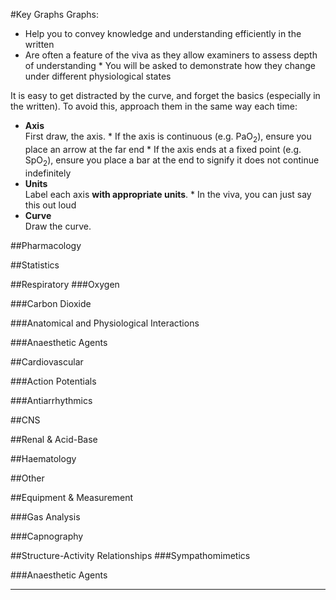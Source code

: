#Key Graphs
Graphs:
* Help you to convey knowledge and understanding efficiently in the written
* Are often a feature of the viva as they allow examiners to assess depth of understanding
                   * You will be asked to demonstrate how they change under different physiological states

It is easy to get distracted by the curve, and forget the basics (especially in the written). To avoid this, approach them in the same way each time:
* **Axis**  
First draw, the axis.
                   * If the axis is continuous (e.g. PaO<sub>2</sub>), ensure you place an arrow at the far end
                   * If the axis ends at a fixed point (e.g. SpO<sub>2</sub>), ensure you place a bar at the end to signify it does not continue indefinitely
* **Units**  
Label each axis **with appropriate units**.
                   * In the viva, you can just say this out loud
* **Curve**  
Draw the curve.

##Pharmacology
<object data="resources\1compartment.svg" type="image/svg+xml"></object>                      

<object data="resources\3compartment+effect.svg" type="image/svg+xml"></object>               

<object data="resources\3compartment.svg" type="image/svg+xml"></object>  

<object data="resources\dose-response.svg" type="image/svg+xml"></object>                    

<object data="resources\fatex.svg" type="image/svg+xml"></object>                             


<object data="resources\affinity.svg" type="image/svg+xml"></object>                          

<object data="resources\agonists-FA-IA-PA.svg" type="image/svg+xml"></object>    

<object data="resources\FA-with-nca-and-ca.svg" type="image/svg+xml"></object>                             

<object data="resources\therapeutic-index.svg" type="image/svg+xml"></object>                 



<object data="resources\zero-order-kinetics.svg" type="image/svg+xml"></object>  

<object data="resources\first-order-kinetics.svg" type="image/svg+xml"></object>              


<object data="resources\half-life-and-time-constants.svg" type="image/svg+xml"></object>  

<object data="resources\michalis-menten.svg" type="image/svg+xml"></object>                   

<object data="resources\biexponent.svg" type="image/svg+xml"></object>                        


<object data="resources\isobologram.svg" type="image/svg+xml"></object>                       

<object data="resources\plasma-site-targeting.svg" type="image/svg+xml"></object>       
      
<object data="resources\effect-site-targeting.svg" type="image/svg+xml"></object> 





##Statistics
<object data="resources\normaldist.svg" type="image/svg+xml"></object>                        


<object data="resources\boxplot.svg" type="image/svg+xml"></object>                           

<object data="resources\forest.svg" type="image/svg+xml"></object>                            



##Respiratory
###Oxygen
<object data="resources\o2cascade.svg" type="image/svg+xml"></object>       

<object data="resources\oxyhb-curve.svg" type="image/svg+xml"></object>

<object data="resources\oxy-hb-curve-shifts.svg" type="image/svg+xml"></object>

<object data="resources\Oxyhb-curve-double-bohr.svg" type="image/svg+xml"></object>

<object data="resources\PaO2-vs-MV.svg" type="image/svg+xml"></object>

<object data="resources\isoshunt.svg" type="image/svg+xml"></object>


###Carbon Dioxide  

<object data="resources\co2-dissociation-curve.svg" type="image/svg+xml"></object>            

<object data="resources\fev1-and-fvc.svg" type="image/svg+xml"></object> 

<object data="resources\paco2-vs-MV.svg" type="image/svg+xml"></object>                       

<object data="resources\VA-vs-paco2.svg" type="image/svg+xml"></object>                       



###Anatomical and Physiological Interactions
<object data="resources\closing-capacity-vs-age.svg" type="image/svg+xml"></object>           

<object data="resources\diffusion-vs-perfusion-limitation.svg" type="image/svg+xml"></object> 

<object data="resources\regional-ventilation-and-perfusion.svg" type="image/svg+xml"></object>

<object data="resources\airway-gen-vs-resistance.svg" type="image/svg+xml"></object>          

<object data="resources\lungvol-vs-airway-resistance.svg" type="image/svg+xml"></object>                           

<object data="resources\pap-vs-pvr.svg" type="image/svg+xml"></object>    

<object data="resources\lung-pressure-volume.svg" type="image/svg+xml"></object>

<object data="resources\workofbreathing.svg" type="image/svg+xml"></object>

<object data="resources\workofbreathing-obstructive.svg" type="image/svg+xml"></object>                   

<object data="resources\First-Breath.svg" type="image/svg+xml"></object>

       

  

###Anaesthetic Agents


<object data="resources\fa-fao.svg" type="image/svg+xml"></object>                            

<object data="resources\fa-fi.svg" type="image/svg+xml"></object>

##Cardiovascular

<object data="resources\LV-cbf.svg" type="image/svg+xml"></object> 

<object data="resources\RV-cbf.svg" type="image/svg+xml"></object>                                

<object data="resources\baroreceptors.svg" type="image/svg+xml"></object>                     

<object data="resources\cardiac-function.svg" type="image/svg+xml"></object>                  

<object data="resources\coronary.svg" type="image/svg+xml"></object>

<object data="resources\Wiggers.svg" type="image/svg+xml"></object>                           

<object data="resources\starling-curve.svg" type="image/svg+xml"></object>

<object data="resources\starling-curve-failing.svg" type="image/svg+xml"></object>            


###Action Potentials
<object data="resources\pacemaker-currents.svg" type="image/svg+xml"></object>                

<object data="resources\pacemaker-phases.svg" type="image/svg+xml"></object>

<object data="resources\pacemaker-shifts.svg" type="image/svg+xml"></object>


<object data="resources\ventricular-ap.svg" type="image/svg+xml"></object>   

<object data="resources\ventricular-ap-hyperk.svg" type="image/svg+xml"></object>             

###Antiarrhythmics
<object data="resources\ventricular-ap-Ia.svg" type="image/svg+xml"></object>                 

<object data="resources\ventricular-ap-Ib.svg" type="image/svg+xml"></object>                 

<object data="resources\ventricular-ap-Ic.svg" type="image/svg+xml"></object>                 

<object data="resources\pacemaker-betablock.svg" type="image/svg+xml"></object>

<object data="resources\ventricular-ap-III.svg" type="image/svg+xml"></object>                

<object data="resources\pacemaker-cablock.svg" type="image/svg+xml"></object>

##CNS
<object data="resources\monroe-kellie.svg" type="image/svg+xml"></object>                     

<object data="resources\CPP-vs-CBF.svg" type="image/svg+xml"></object>    

<object data="resources\PaCO2-vsCBF.svg" type="image/svg+xml"></object>                       

<object data="resources\PaO2-vs-CBF.svg" type="image/svg+xml"></object>

<object data="resources\temp-vs-CBF.svg" type="image/svg+xml"></object>                       



##Renal & Acid-Base
<object data="resources\pkas-acids.svg" type="image/svg+xml"></object>                        

<object data="resources\renal-autoregulation.svg" type="image/svg+xml"></object>              

<object data="resources\gfr-vs-creatinine.svg" type="image/svg+xml"></object>

<object data="resources\glucoseflux.svg" type="image/svg+xml"></object>




##Haematology
<object data="resources\Coagulation_full.svg" type="image/svg+xml"></object>                  


##Other
<object data="resources\heat-loss.svg" type="image/svg+xml"></object>                         

<object data="resources\pgsynth.svg" type="image/svg+xml"></object>                           



##Equipment & Measurement
<object data="resources\einthovens.svg" type="image/svg+xml"></object>                        

<object data="resources\damping.svg" type="image/svg+xml"></object>

<object data="resources\damping2.svg" type="image/svg+xml"></object>  

<object data="resources\wheatstone.svg" type="image/svg+xml"></object>                        


###Gas Analysis
<object data="resources\clark-electrode.svg" type="image/svg+xml"></object>                   

<object data="resources\ph-electrode.svg" type="image/svg+xml"></object>                      

<object data="resources\severinghaus.svg" type="image/svg+xml"></object>                      


   

###Capnography
<object data="resources\capno-normal.svg" type="image/svg+xml"></object>                      

<object data="resources\capno-obstruction.svg" type="image/svg+xml"></object>                 

<object data="resources\capno-rebreathing.svg" type="image/svg+xml"></object>                 

<object data="resources\capno-hyperventilation.svg" type="image/svg+xml"></object>            


##Structure-Activity Relationships
###Sympathomimetics
<object data="resources\phenylethylamine.svg" type="image/svg+xml"></object>                  

<object data="resources\dopamine bare.svg" type="image/svg+xml"></object>                     

<object data="resources\dopamine.svg" type="image/svg+xml"></object>

<object data="resources\noradrenaline bare.svg" type="image/svg+xml"></object>                

<object data="resources\noradrenaline.svg" type="image/svg+xml"></object> 

<object data="resources\adrenaline bare.svg" type="image/svg+xml"></object>                   

<object data="resources\adrenaline.svg" type="image/svg+xml"></object>


<object data="resources\metaraminol bare.svg" type="image/svg+xml"></object>                  

<object data="resources\metaraminol.svg" type="image/svg+xml"></object>    

<object data="resources\ephedrine bare.svg" type="image/svg+xml"></object>                    

<object data="resources\ephedrine.svg" type="image/svg+xml"></object>

<object data="resources\phenylephrine bare.svg" type="image/svg+xml"></object>                

<object data="resources\phenylephrine.svg" type="image/svg+xml"></object>

###Anaesthetic Agents
<object data="resources\desflurane.svg" type="image/svg+xml"></object>

<object data="resources\sevoflurane 2.svg" type="image/svg+xml"></object>                     

<object data="resources\isoflurane 1.svg" type="image/svg+xml"></object>                      

<object data="resources\enflurane.svg" type="image/svg+xml"></object>                         

<object data="resources\Propofol.svg" type="image/svg+xml"></object>                          

---